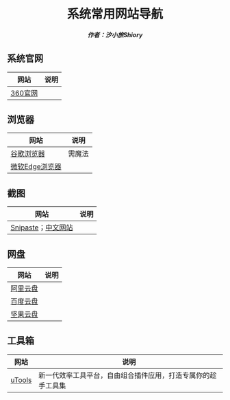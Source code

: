 <center><h1>系统常用网站导航</h1></center>

<center><h5>作者：汐小旅Shiory</h5></center>



## 系统官网

| 网站                           | 说明 |
| ------------------------------ | ---- |
| [360官网](https://www.360.cn/) |      |





## 浏览器

| 网站                                                   | 说明   |
| ------------------------------------------------------ | ------ |
| [谷歌浏览器](https://www.google.com/chrome)            | 需魔法 |
| [微软Edge浏览器](https://www.microsoft.com/en-us/edge) |        |





## 截图

| 网站                                                         | 说明 |
| ------------------------------------------------------------ | ---- |
| [Snipaste](https://www.snipaste.com/)；[中文网站](https://zh.snipaste.com/) |      |





## 网盘

| 网站                                     | 说明 |
| ---------------------------------------- | ---- |
| [阿里云盘](https://www.aliyundrive.com/) |      |
| [百度云盘](https://pan.baidu.com/)       |      |
| [坚果云盘](https://www.jianguoyun.com/)  |      |





## 工具箱

| 网站                       | 说明                                                         |
| -------------------------- | ------------------------------------------------------------ |
| [uTools](https://u.tools/) | 新一代效率工具平台，自由组合插件应用，打造专属你的趁手工具集 |